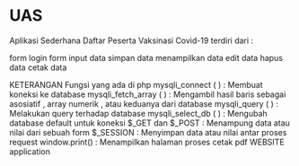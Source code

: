 # UAS 
Aplikasi Sederhana Daftar Peserta Vaksinasi Covid-19 terdiri dari :

form login
form input data
simpan data
menampilkan data
edit data
hapus data
cetak data

KETERANGAN Fungsi yang ada di php
mysqli_connect ( ) : Membuat koneksi ke database
mysqli_fetch_array ( ) : Mengambil hasil baris sebagai asosiatif , array numerik , atau keduanya dari database
mysqli_query ( ) : Melakukan query terhadap database
mysqli_select_db ( ) : Mengubah database default untuk koneksi
$_GET dan $_POST : Menampung data atau nilai dari sebuah form
$_SESSION : Menyimpan data atau nilai antar proses request
window.print() : Menampilkan halaman proses cetak pdf
WEBSITE application


